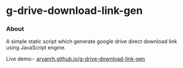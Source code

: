 # g-drive-download-link-gen
<h3>About</h3>
A simple static script which generate google drive direct download link using JavaScript engine.

Live demo:-
<a href="https://aryanrh.github.io/g-drive-download-link-gen/">aryanrh.github.io/g-drive-download-link-gen</a>
